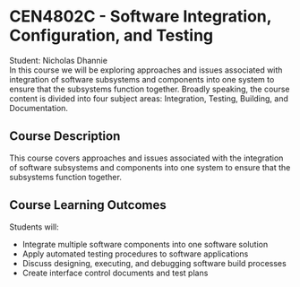 # CEN4802C - Software Integration, Configuration, and Testing
Student: Nicholas Dhannie
<br>
In this course we will be exploring approaches and issues associated with integration of software subsystems and components into one system to ensure that the subsystems function together. Broadly speaking, the course content is divided into four subject areas: Integration, Testing, Building, and Documentation.

<h2>Course Description</h2>
<p>This course covers approaches and issues associated with the integration of software subsystems and components into one system to ensure that the subsystems function together.</p>

<h2>Course Learning Outcomes</h2>
<p>Students will:</p>
<ul>
    <li>Integrate multiple software components into one software solution</li>
    <li>Apply automated testing procedures to software applications</li>
    <li>Discuss designing, executing, and debugging software build processes</li>
    <li>Create interface control documents and test plans</li>
</ul>
